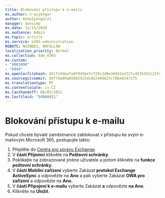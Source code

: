 ```yaml
---
title: Blokování přístupu k e-mailu
ms.author: v-aiyengar
author: AshaIyengar21
manager: dansimp
ms.date: 12/15/2020
ms.audience: Admin
ms.topic: article
ms.service: o365-administration
ROBOTS: NOINDEX, NOFOLLOW
localization_priority: Normal
ms.collection: Adm_O365
ms.custom:
- "9003890"
- "6944"
ms.openlocfilehash: 851fc0dea7adf9d5befcf29c3d0e34943e322fcdd35d32c22fd7d2c49a7eed0e
ms.sourcegitcommit: b5f7da89a650d2915dc652449623c78be6247175
ms.translationtype: MT
ms.contentlocale: cs-CZ
ms.lasthandoff: 08/05/2021
ms.locfileid: "54060021"
---
```

# <a name="block-access-to-email"></a>Blokování přístupu k e-mailu

Pokud chcete bývalé zaměstnance zablokovat v přístupu ke svým e-mailovým Microsoft 365, postupujte takto:

1. Přejděte do [Centra pro správu Exchange](https://go.microsoft.com/fwlink/?linkid=2138629).
1. V **části Příjemci** klikněte na **Poštovní schránky**.
1. Poklikejte na zobrazované jméno uživatele a potom klikněte na **funkce poštovní schránky**.
1. V **části Mobilní zařízení** vyberte Zakázat **protokol Exchange ActiveSync** a odpovězte na **Ano** a pak vyberte Zakázat **OWA pro zařízení** a odpovězte na **Ano.**
1. V **části Připojení k e-mailu** vyberte Zakázat **a** odpovězte **na Ano**.
1. Klikněte na **Uložit**.
